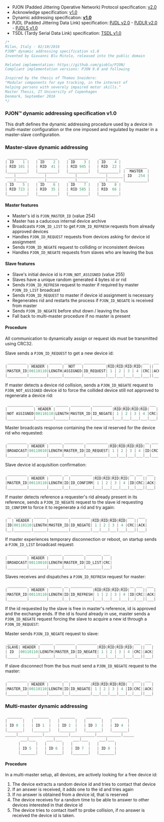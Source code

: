 
- PJON (Padded Jittering Operative Network) Protocol specification: [v2.0](/specification/PJON-protocol-specification-v2.0.md)
- Acknowledge specification: [v1.0](/specification/PJON-protocol-acknowledge-specification-v1.0.md)
- Dynamic addressing specification: **[v1.0](/specification/PJON-dynamic-addressing-specification-v1.0.md)**
- PJDL (Padded Jittering Data Link) specification:
[PJDL v2.0](/strategies/SoftwareBitBang/specification/PJDL-specification-v2.0.md) - [PJDLR v2.0](/strategies/OverSampling/specification/PJDLR-specification-v2.0.md) - [PJDLS v1.0](/strategies/AnalogSampling/specification/PJDLS-specification-v1.0.md)
- TSDL (Tardy Serial Data Link) specification: [TSDL v1.0](/strategies/ThroughSerial/specification/TSDL-specification-v1.0.md)

```cpp
/*
Milan, Italy - 02/10/2016
PJON™ dynamic addressing specification v1.0
Invented by Giovanni Blu Mitolo, released into the public domain

Related implementation: https://github.com/gioblu/PJON/
Compliant implementation versions: PJON 9.0 and following

Inspired by the thesis of Thomas Snaidero:
"Modular components for eye tracking, in the interest of
helping persons with severely impaired motor skills."
Master Thesis, IT University of Copenhagen
Denmark, September 2016
*/
```

### PJON™ dynamic addressing specification v1.0
This draft defines the dynamic addressing procedure used by a device in multi-master configuration or the one imposed and regulated by master in a master-slave configuration.

### Master-slave dynamic addressing
```cpp  
 _________     _________     _________     _________
| ID    1 |   | ID    2 |   | ID    3 |   | ID    4 |
| RID 101 |   | RID  41 |   | RID 945 |   | RID  22 |  __________
|_________|   |_________|   |_________|   |_________| |  MASTER  |
____|_____________|_____________|_____________|_______| ID   254 |
 ___|_____     ___|_____     ___|_____     ___|_____  |__________|
| ID    5 |   | ID    6 |   | ID    7 |   | ID    8 |
| RID 723 |   | RID  35 |   | RID 585 |   | RID  66 |
|_________|   |_________|   |_________|   |_________|
```

#### Master features
* Master's id is `PJON_MASTER_ID` (value 254)
* Master has a caducous internal device archive
* Broadcasts `PJON_ID_LIST` to get `PJON_ID_REFRESH` requests from already approved devices
* Handles `PJON_ID_REQUEST` requests from devices asking for device id assignment
* Sends `PJON_ID_NEGATE` request to colliding or inconsistent devices
* Handles `PJON_ID_NEGATE` requests from slaves who are leaving the bus  

#### Slave features
* Slave's initial device id is `PJON_NOT_ASSIGNED` (value 255)
* Slaves have a unique random generated 4 bytes id or rid
* Sends `PJON_ID_REFRESH` request to master if required by master `PJON_ID_LIST` broadcast
* Sends `PJON_ID_REQUEST` to master if device id assignment is necessary
* Regenerates rid and restarts the process if `PJON_ID_NEGATE` is received from master
* Sends `PJON_ID_NEGATE` before shut down / leaving the bus
* Fall back to multi-master procedure if no master is present

#### Procedure
All communication to dynamically assign or request ids must be transmitted using CRC32.

Slave sends a `PJON_ID_REQUEST` to get a new device id:
```cpp  
 _________ ________ ______ ________ __________ ___ ___ ___ ___ ___  ___
|         | HEADER |      |  NOT   |          |RID|RID|RID|RID|   ||   |
|MASTER_ID|00110110|LENGTH|ASSIGNED|ID_REQUEST| 1 | 2 | 3 | 4 |CRC||ACK|
|_________|________|______|________|__________|___|___|___|___|___||___|
```
If master detects a device rid collision, sends a `PJON_ID_NEGATE` request to `PJON_NOT_ASSIGNED` device id to force
the collided device still not approved to regenerate a device rid:
```cpp  
 ____________ ________ ______ _________ _________ ___ ___ ___ ___ ___  ___
|            | HEADER |      |         |         |RID|RID|RID|RID|   ||   |
|NOT ASSIGNED|00110110|LENGTH|MASTER_ID|ID_NEGATE| 1 | 2 | 3 | 4 |CRC||ACK|
|____________|________|______|_________|_________|___|___|___|___|___||___|
```  
Master broadcasts response containing the new id reserved for the device rid who requested:
```cpp  
 _________ ________ ______ _________ __________ ___ ___ ___ ___ __ ___
|         | HEADER |      |         |          |RID|RID|RID|RID|  |   |
|BROADCAST|00110010|LENGTH|MASTER_ID|ID_REQUEST| 1 | 2 | 3 | 4 |ID|CRC|
|_________|________|______|_________|__________|___|___|___|___|__|___|
```
Slave device id acquisition confirmation:
```cpp  
 _________ ________ ______ __ __________ ___ ___ ___ ___ __ ___  ___
|         | HEADER |      |  |          |RID|RID|RID|RID|  |   ||   |
|MASTER_ID|00110110|LENGTH|ID|ID_CONFIRM| 1 | 2 | 3 | 4 |ID|CRC||ACK|
|_________|________|______|__|__________|___|___|___|___|__|___||___|
```
If master detects reference a requester's rid already present in its reference, sends a `PJON_ID_NEGATE` request to the slave id requesting `ID_CONFIRM` to force it to regenerate a rid and try again:
```cpp  
 __ ________ ______ _________ _________ ___ ___ ___ ___ ___  ___
|  | HEADER |      |         |         |RID|RID|RID|RID|   ||   |
|ID|00110110|LENGTH|MASTER_ID|ID_NEGATE| 1 | 2 | 3 | 4 |CRC||ACK|
|__|________|______|_________|_________|___|___|___|___|___||___|
```
If master experiences temporary disconnection or reboot, on startup sends a `PJON_ID_LIST` broadcast request:
```cpp  
 _________ ________ ______ _________ _______ ___
|         | HEADER |      |         |       |   |
|BROADCAST|00110010|LENGTH|MASTER_ID|ID_LIST|CRC|
|_________|________|______|_________|_______|___|
```
Slaves receives and dispatches a `PJON_ID_REFRESH` request for master:
```cpp  
 _________ ________ ______ __ __________ ___ ___ ___ ___ __ ___  ___
|         | HEADER |      |  |          |RID|RID|RID|RID|  |   ||   |
|MASTER_ID|00110110|LENGTH|ID|ID_REFRESH| 1 | 2 | 3 | 4 |ID|CRC||ACK|
|_________|________|______|__|__________|___|___|___|___|__|___||___|
```
If the id requested by the slave is free in master's reference, id is approved and the exchange ends.
If the id is found already in use, master sends a `PJON_ID_NEGATE` request forcing the slave to
acquire a new id through a `PJON_ID_REQUEST`:

Master sends `PJON_ID_NEGATE` request to slave:
```cpp  
 _____ ________ ______ _________ _________ ___ ___ ___ ___ ___  ___
|SLAVE| HEADER |      |         |         |RID|RID|RID|RID|   ||   |
| ID  |00110110|LENGTH|MASTER_ID|ID_NEGATE| 1 | 2 | 3 | 4 |CRC||ACK|
|_____|________|______|_________|_________|___|___|___|___|___||___|
```
If slave disconnect from the bus must send a `PJON_ID_NEGATE` request to the master:
```cpp  
 _________ ________ ______ __ _________ ___ ___ ___ ___ __ ___  ___
|         | HEADER |      |  |         |RID|RID|RID|RID|  |   ||   |
|MASTER_ID|00110110|LENGTH|ID|ID_NEGATE| 1 | 2 | 3 | 4 |ID|CRC||ACK|
|_________|________|______|__|_________|___|___|___|___|__|___||___|
```

### Multi-master dynamic addressing
```cpp  
 _______     _______     _______     _______     _______
|       |   |       |   |       |   |       |   |       |
| ID 0  |   | ID 1  |   | ID 2  |   | ID 3  |   | ID 4  |
|_______|   |_______|   |_______|   |_______|   |_______|
_____|___________|___________|___________|___________|_____
       ___|___     ___|___     ___|___     ___|___
      |       |   |       |   |       |   |       |
      | ID 5  |   | ID 6  |   | ID 7  |   | ID 8  |
      |_______|   |_______|   |_______|   |_______|   
```

#### Procedure
In a multi-master setup, all devices, are actively looking for a free device id:

1. The device extracts a random device id and tries to contact that device
2. If an answer is received, it adds one to the id and tries again
3. If no answer is obtained from a device id, that is reserved
4. The device receives for a random time to be able to answer to other devices interested in that device id
5. The device tries to contact itself to probe collision, if no answer is received the device id is taken.
